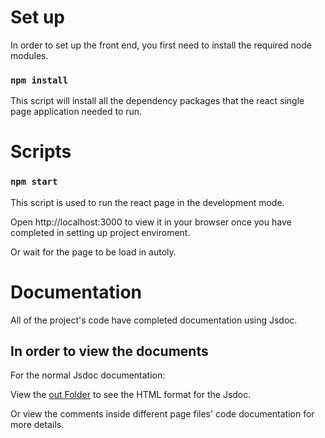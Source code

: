 # Set up
In order to set up the front end, you first need to install the required node modules.

### `npm install`
This script will install all the dependency packages that the react single page application needed to run.

# Scripts
### `npm start`
This script is used to run the react page in the development mode.

Open http://localhost:3000 to view it in your browser once you have completed in setting up project enviroment.

Or wait for the page to be load in autoly.

# Documentation
All of the project's code have completed documentation using Jsdoc.

## In order to view the documents 

For the normal Jsdoc documentation:

View the [out Folder](https://github.com/64600013/VT6003CEM_Project_Frontend/tree/main/front/api-app/src/page/out) to see the HTML format for the Jsdoc.

Or view the comments inside different page files' code documentation for more details.
